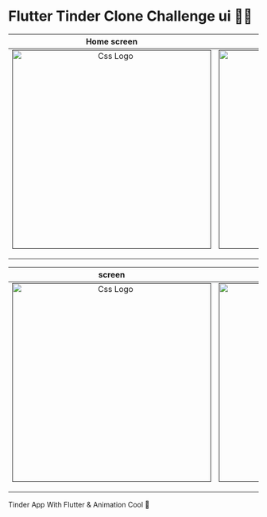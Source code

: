# Flutter Tinder Clone Challenge ui 🚀🔥



<table>
<thead>
<tr>
<th align="center">Home screen</th>
<th align="center">screen</th>
<th align="center">screen </th>

</tr>
</thead>
<tbody>
<tr>
  
<td align="center">
  <a target="_blank" rel="" href="">
        <img src="https://user-images.githubusercontent.com/69757558/135617797-21af1eb4-dae0-485a-beb6-1eb425e566cd.png" alt="Css Logo" with="200" height="400"/>

  </a></td>
  
<td align="center">
  <a target="_blank" rel="" href="">
      <img src="https://user-images.githubusercontent.com/69757558/135617823-41b14564-b976-40a2-9c2e-2dc9517a5e03.png" alt="Css Logo" with="200" height="400"/>

  </a></td>
  
  
  <td align="center">
  <a target="_blank" rel="" href="">
      <img src="https://user-images.githubusercontent.com/69757558/135617808-7378a339-d383-4467-88c1-7d1b38af38cb.png" alt="Css Logo" with="200" height="400"/>

  </a></td>
  
 
  
  
</tr>
</tbody>
</table>

<table>
<thead>
<tr>
  <th align="center">screen</th>
  <th align="center">screen</th>

</tr>
</thead>
<tbody>
<tr>
  
  
  <td align="center">
  <a target="_blank" rel="" href="">
<img src="https://user-images.githubusercontent.com/69757558/135617817-385047a0-8d83-409b-924b-9b78958e5ea2.png" alt="Css Logo" with="200" height="400"/>

  </a></td>
  
   
  <td align="center">
  <a target="_blank" rel="" href="">
<img src="https://user-images.githubusercontent.com/69757558/135617822-9e5a7e8a-9c57-475d-8149-4695f79d72cc.png" alt="Css Logo" with="200" height="400"/>

  </a></td>
  
  
  
</tr>
</tbody>
</table>




Tinder App With Flutter &amp; Animation Cool 🚀
